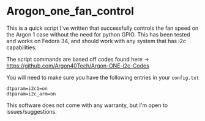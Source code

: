 # Arogon_one_fan_control
This is a quick script I've written that successfully controls the fan speed on the Argon 1 case without the need for python GPIO. This has been tested and works on Fedora 34, and should work with any system that has i2c capabilities.

The script commands are based off codes found here -> https://github.com/Argon40Tech/Argon-ONE-i2c-Codes

You will need to make sure you have the following entries in your ```config.txt```

```
dtparam=i2c1=on
dtparam=i2c_arm=on
```
 
This software does not come with any warranty, but I'm open to issues/suggestions.
